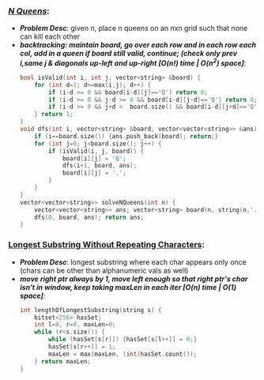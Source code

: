 ### ***[N Queens](https://leetcode.com/problems/n-queens/)***:
- ***Problem Desc***: given n, place n queens on an nxn grid such that none can kill each other
- ***backtracking: maintain board, go over each row and in each row each col, add in a queen if board still valid, continue; (check only prev i,same j & diagonals up-left and up-right [O(n!) time | O(n<sup>2</sup>) space]***:
  ```cpp
  bool isValid(int i, int j, vector<string> &board) {
      for (int d=1; d<=max(i,j); d++) {
          if (i-d >= 0 && board[i-d][j]=='Q') return 0;
          if (i-d >= 0 && j-d >= 0 && board[i-d][j-d]=='Q') return 0;
          if (i-d >= 0 && j+d <  board.size() && board[i-d][j+d]=='Q') return 0;
      } return 1;
  }
  void dfs(int i, vector<string> &board, vector<vector<string>> &ans) {
      if (i==board.size()) {ans.push_back(board); return;}
      for (int j=0; j<board.size(); j++) {
          if (isValid(i, j, board)) {
              board[i][j] = 'Q';
              dfs(i+1, board, ans);
              board[i][j] = '.';
          }
      }
  }
  vector<vector<string>> solveNQueens(int n) {
      vector<vector<string>> ans; vector<string> board(n, string(n,'.'));
      dfs(0, board, ans); return ans;
  }
  ```

### [Longest Substring Without Repeating Characters](https://leetcode.com/problems/longest-substring-without-repeating-characters/):
- ***Problem Desc***: longest substring where each char appears only once (chars can be other than alphanumeric vals as well)
- ***move right ptr always by 1, move left enough so that right ptr's char isn't in window, keep taking maxLen in each iter [O(n) time | O(1) space]***:
  ```cpp
  int lengthOfLongestSubstring(string s) {
      bitset<256> hasSet;
      int l=0, r=0, maxLen=0;
      while (r<s.size()) {
          while (hasSet[s[r]]) {hasSet[s[l++]] = 0;}
          hasSet[s[r++]] = 1;
          maxLen = max(maxLen, (int)hasSet.count());
      } return maxLen;
  }
  ```
